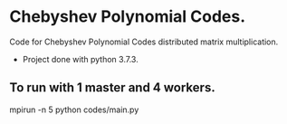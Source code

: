 # Chebyshev Polynomial Codes.

Code for Chebyshev Polynomial Codes distributed matrix multiplication.

- Project done with python 3.7.3.

## To run with 1 master and 4 workers.
mpirun -n 5 python codes/main.py


